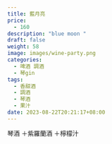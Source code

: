 ```yaml
---
title: 藍月亮
price:
  - 160
description: "blue moon "
draft: false
weight: 58
image: images/wine-party.png
categories:
  - 啤酒 調酒
  - 琴gin
tags:
  - 香甜酒
  - 調酒
  - 琴酒
  - 果汁
date: 2023-08-22T20:21:17+08:00
---
```

 琴酒 ＋紫羅蘭酒 ＋檸檬汁
